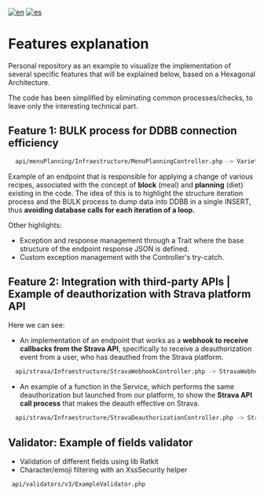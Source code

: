 [![en](https://img.shields.io/badge/lang-en-blue.svg)](https://github.com/pmdavid/nutritional-planning-example/blob/main/README.md)
[![es](https://img.shields.io/badge/lang-es-red.svg)](https://github.com/pmdavid/nutritional-planning-example/blob/main/README.es.md)

# Features explanation

Personal repository as an example to visualize the implementation of several specific features that will be explained below, based on a Hexagonal Architecture.

The code has been simplified by eliminating common processes/checks, to leave only the interesting technical part.

## Feature 1: BULK process for DDBB connection efficiency

```bash
  api/menuPlanning/Infraestructure/MenuPlanningController.php -> VarietyModeSwitcher.php -> RecipeRecalculatorService.php
```

Example of an endpoint that is responsible for applying a change of various recipes, associated with the concept of **block** (meal) and **planning** (diet) existing in the code. The idea of this is to highlight the structure iteration process and the BULK process to dump data into DDBB in a single INSERT, thus **avoiding database calls for each iteration of a loop.**

Other highlights:

- Exception and response management through a Trait where the base structure of the endpoint response JSON is defined.
- Custom exception management with the Controller's try-catch.

## Feature 2: Integration with third-party APIs | Example of deauthorization with Strava platform API

Here we can see:

- An implementation of an endpoint that works as a **webhook to receive callbacks from the Strava API**, specifically to receive a deauthorization event from a user, who has deauthed from the Strava platform.

```bash
  api/strava/Infraestructure/StravaWebhookController.php -> StravaWebhookHandler.php -> StravaDeauthorizationService.php
```

- An example of a function in the Service, which performs the same deauthorization but launched from our platform, to show the **Strava API call process** that makes the deauth effective on Strava.

```bash
  api/strava/Infraestructure/StravaDeauthorizationController.php -> StravaDeauthorizationService.php
```

## Validator: Example of fields validator

- Validation of different fields using lib Ratkit
- Character/emoji filtering with an XssSecurity helper

```bash
 api/validators/v3/ExampleValidator.php
```


